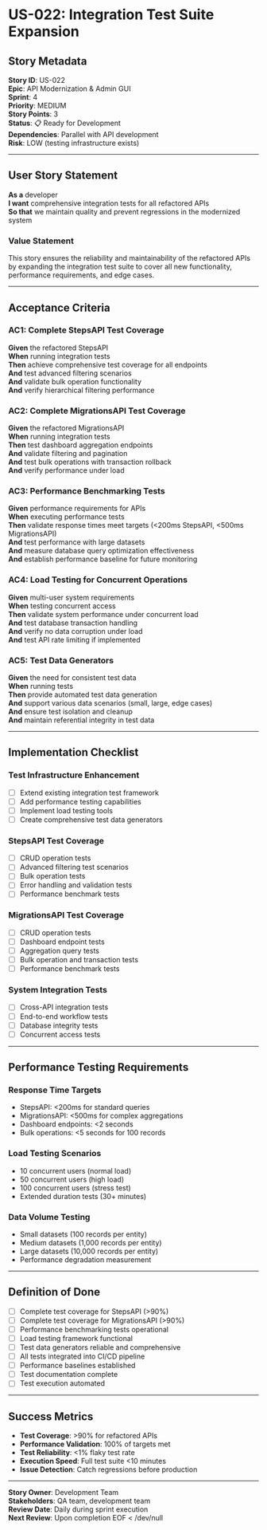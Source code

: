 # US-022: Integration Test Suite Expansion

## Story Metadata

**Story ID**: US-022  
**Epic**: API Modernization & Admin GUI  
**Sprint**: 4  
**Priority**: MEDIUM  
**Story Points**: 3  
**Status**: 📋 Ready for Development  
**Dependencies**: Parallel with API development  
**Risk**: LOW (testing infrastructure exists)

---

## User Story Statement

**As a** developer  
**I want** comprehensive integration tests for all refactored APIs  
**So that** we maintain quality and prevent regressions in the modernized system

### Value Statement

This story ensures the reliability and maintainability of the refactored APIs by expanding the integration test suite to cover all new functionality, performance requirements, and edge cases.

---

## Acceptance Criteria

### AC1: Complete StepsAPI Test Coverage
**Given** the refactored StepsAPI  
**When** running integration tests  
**Then** achieve comprehensive test coverage for all endpoints  
**And** test advanced filtering scenarios  
**And** validate bulk operation functionality  
**And** verify hierarchical filtering performance

### AC2: Complete MigrationsAPI Test Coverage
**Given** the refactored MigrationsAPI  
**When** running integration tests  
**Then** test dashboard aggregation endpoints  
**And** validate filtering and pagination  
**And** test bulk operations with transaction rollback  
**And** verify performance under load

### AC3: Performance Benchmarking Tests
**Given** performance requirements for APIs  
**When** executing performance tests  
**Then** validate response times meet targets (<200ms StepsAPI, <500ms MigrationsAPI)  
**And** test performance with large datasets  
**And** measure database query optimization effectiveness  
**And** establish performance baseline for future monitoring

### AC4: Load Testing for Concurrent Operations
**Given** multi-user system requirements  
**When** testing concurrent access  
**Then** validate system performance under concurrent load  
**And** test database transaction handling  
**And** verify no data corruption under load  
**And** test API rate limiting if implemented

### AC5: Test Data Generators
**Given** the need for consistent test data  
**When** running tests  
**Then** provide automated test data generation  
**And** support various data scenarios (small, large, edge cases)  
**And** ensure test isolation and cleanup  
**And** maintain referential integrity in test data

---

## Implementation Checklist

### Test Infrastructure Enhancement
- [ ] Extend existing integration test framework
- [ ] Add performance testing capabilities
- [ ] Implement load testing tools
- [ ] Create comprehensive test data generators

### StepsAPI Test Coverage
- [ ] CRUD operation tests
- [ ] Advanced filtering test scenarios
- [ ] Bulk operation tests
- [ ] Error handling and validation tests
- [ ] Performance benchmark tests

### MigrationsAPI Test Coverage
- [ ] CRUD operation tests
- [ ] Dashboard endpoint tests
- [ ] Aggregation query tests
- [ ] Bulk operation and transaction tests
- [ ] Performance benchmark tests

### System Integration Tests
- [ ] Cross-API integration tests
- [ ] End-to-end workflow tests
- [ ] Database integrity tests
- [ ] Concurrent access tests

---

## Performance Testing Requirements

### Response Time Targets
- StepsAPI: <200ms for standard queries
- MigrationsAPI: <500ms for complex aggregations
- Dashboard endpoints: <2 seconds
- Bulk operations: <5 seconds for 100 records

### Load Testing Scenarios
- 10 concurrent users (normal load)
- 50 concurrent users (high load)
- 100 concurrent users (stress test)
- Extended duration tests (30+ minutes)

### Data Volume Testing
- Small datasets (100 records per entity)
- Medium datasets (1,000 records per entity)  
- Large datasets (10,000 records per entity)
- Performance degradation measurement

---

## Definition of Done

- [ ] Complete test coverage for StepsAPI (>90%)
- [ ] Complete test coverage for MigrationsAPI (>90%)
- [ ] Performance benchmarking tests operational
- [ ] Load testing framework functional
- [ ] Test data generators reliable and comprehensive
- [ ] All tests integrated into CI/CD pipeline
- [ ] Performance baselines established
- [ ] Test documentation complete
- [ ] Test execution automated

---

## Success Metrics

- **Test Coverage**: >90% for refactored APIs
- **Performance Validation**: 100% of targets met
- **Test Reliability**: <1% flaky test rate
- **Execution Speed**: Full test suite <10 minutes
- **Issue Detection**: Catch regressions before production

---

**Story Owner**: Development Team  
**Stakeholders**: QA team, development team  
**Review Date**: Daily during sprint execution  
**Next Review**: Upon completion
EOF < /dev/null